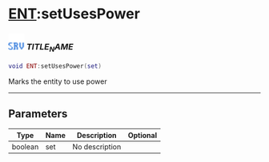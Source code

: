 # [ENT](../ent/README.md):setUsesPower

### <img src="../../.gitbook/assets/server.png" width="32" height="32" /> $TITLE_NAME$

```lua
void ENT:setUsesPower(set)
```

Marks the entity to use power<br>

-----------------
## Parameters

| Type   | Name | Description | Optional |
| ------ | ---- | ----------- | -------: |
| boolean | set | No description |  |
